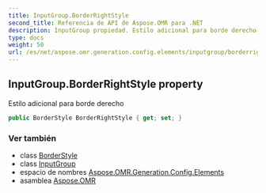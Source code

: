 ```yaml
---
title: InputGroup.BorderRightStyle
second_title: Referencia de API de Aspose.OMR para .NET
description: InputGroup propiedad. Estilo adicional para borde derecho
type: docs
weight: 50
url: /es/net/aspose.omr.generation.config.elements/inputgroup/borderrightstyle/
---
```

## InputGroup.BorderRightStyle property

Estilo adicional para borde derecho

```csharp
public BorderStyle BorderRightStyle { get; set; }
```

### Ver también

* class [BorderStyle](../../../aspose.omr.generation.config/borderstyle/)
* class [InputGroup](../)
* espacio de nombres [Aspose.OMR.Generation.Config.Elements](../../inputgroup/)
* asamblea [Aspose.OMR](../../../)


